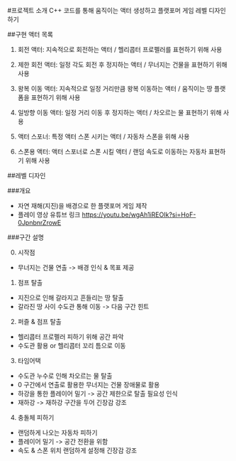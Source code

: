 #프로젝트 소개
C++ 코드를 통해 움직이는 액터 생성하고 플랫포머 게임 레벨 디자인 하기

##구현 액터 목록

1. 회전 액터: 지속적으로 회전하는 액터 / 헬리콥터 프로펠러를 표현하기 위해 사용

2. 제한 회전 액터: 일정 각도 회전 후 정지하는 액터 / 무너지는 건물을 표현하기 위해 사용

3. 왕복 이동 액터: 지속적으로 일정 거리만큼 왕복 이동하는 액터 / 움직이는 땅 플랫폼을 표현하기 위해 사용

4. 일방향 이동 액터: 일정 거리 이동 후 정지하는 액터 / 차오르는 물 표현하기 위해 사용

5. 액터 스포너: 특정 액터 스폰 시키는 액터 / 자동차 스폰을 위해 사용

6. 스폰용 액터: 액터 스포너로 스폰 시킬 액터 / 랜덤 속도로 이동하는 자동차 표현하기 위해 사용

##레벨 디자인

###개요

- 자연 재해(지진)을 배경으로 한 플랫포머 게임 제작
- 플레이 영상 유튜브 링크
https://youtu.be/wgAh1iREOIk?si=HoF-0JpnbnrZrowE

###구간 설명

0. 시작점
  - 무너지는 건물 연출
    -> 배경 인식 & 목표 제공
1. 점프 탈출
  - 지진으로 인해 갈라지고 흔들리는 땅 탈출
  - 갈라진 땅 사이 수도관 통해 이동 -> 다음 구간 힌트
2. 퍼즐 & 점프 탈출
  - 헬리콥터 프로펠러 피하기 위해 공간 파악
  - 수도관 활용 or 헬리콥터 꼬리 틈으로 이동
3. 타임어택
  - 수도관 누수로 인해 차오르는 물 탈출
  - 0 구간에서 연출로 활용한 무너지는 건물 장애물로 활용
  - 하강을 통한 플레이어 밀기 -> 공간 제한으로 탈출 필요성 인식
  - 재하강 -> 재하강 구간을 두어 긴장감 강조
4. 충돌체 피하기
  - 랜덤하게 나오는 자동차 피하기
  - 플레이어 밀기 -> 공간 전환을 위함
  - 속도 & 스폰 위치 랜덤하게 설정해 긴장감 강조

